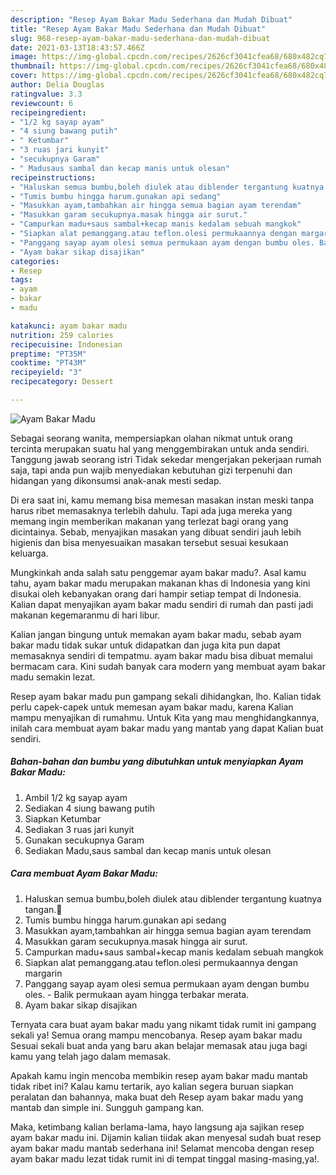 ```yaml
---
description: "Resep Ayam Bakar Madu Sederhana dan Mudah Dibuat"
title: "Resep Ayam Bakar Madu Sederhana dan Mudah Dibuat"
slug: 968-resep-ayam-bakar-madu-sederhana-dan-mudah-dibuat
date: 2021-03-13T18:43:57.466Z
image: https://img-global.cpcdn.com/recipes/2626cf3041cfea68/680x482cq70/ayam-bakar-madu-foto-resep-utama.jpg
thumbnail: https://img-global.cpcdn.com/recipes/2626cf3041cfea68/680x482cq70/ayam-bakar-madu-foto-resep-utama.jpg
cover: https://img-global.cpcdn.com/recipes/2626cf3041cfea68/680x482cq70/ayam-bakar-madu-foto-resep-utama.jpg
author: Delia Douglas
ratingvalue: 3.3
reviewcount: 6
recipeingredient:
- "1/2 kg sayap ayam"
- "4 siung bawang putih"
- " Ketumbar"
- "3 ruas jari kunyit"
- "secukupnya Garam"
- " Madusaus sambal dan kecap manis untuk olesan"
recipeinstructions:
- "Haluskan semua bumbu,boleh diulek atau diblender tergantung kuatnya tangan.🤣"
- "Tumis bumbu hingga harum.gunakan api sedang"
- "Masukkan ayam,tambahkan air hingga semua bagian ayam terendam"
- "Masukkan garam secukupnya.masak hingga air surut."
- "Campurkan madu+saus sambal+kecap manis kedalam sebuah mangkok"
- "Siapkan alat pemanggang.atau teflon.olesi permukaannya dengan margarin"
- "Panggang sayap ayam olesi semua permukaan ayam dengan bumbu oles. Balik permukaan ayam hingga terbakar merata."
- "Ayam bakar sikap disajikan"
categories:
- Resep
tags:
- ayam
- bakar
- madu

katakunci: ayam bakar madu 
nutrition: 259 calories
recipecuisine: Indonesian
preptime: "PT35M"
cooktime: "PT43M"
recipeyield: "3"
recipecategory: Dessert

---
```



![Ayam Bakar Madu](https://img-global.cpcdn.com/recipes/2626cf3041cfea68/680x482cq70/ayam-bakar-madu-foto-resep-utama.jpg)

Sebagai seorang wanita, mempersiapkan olahan nikmat untuk orang tercinta merupakan suatu hal yang menggembirakan untuk anda sendiri. Tanggung jawab seorang istri Tidak sekedar mengerjakan pekerjaan rumah saja, tapi anda pun wajib menyediakan kebutuhan gizi terpenuhi dan hidangan yang dikonsumsi anak-anak mesti sedap.

Di era  saat ini, kamu memang bisa memesan masakan instan meski tanpa harus ribet memasaknya terlebih dahulu. Tapi ada juga mereka yang memang ingin memberikan makanan yang terlezat bagi orang yang dicintainya. Sebab, menyajikan masakan yang dibuat sendiri jauh lebih higienis dan bisa menyesuaikan masakan tersebut sesuai kesukaan keluarga. 



Mungkinkah anda salah satu penggemar ayam bakar madu?. Asal kamu tahu, ayam bakar madu merupakan makanan khas di Indonesia yang kini disukai oleh kebanyakan orang dari hampir setiap tempat di Indonesia. Kalian dapat menyajikan ayam bakar madu sendiri di rumah dan pasti jadi makanan kegemaranmu di hari libur.

Kalian jangan bingung untuk memakan ayam bakar madu, sebab ayam bakar madu tidak sukar untuk didapatkan dan juga kita pun dapat memasaknya sendiri di tempatmu. ayam bakar madu bisa dibuat memalui bermacam cara. Kini sudah banyak cara modern yang membuat ayam bakar madu semakin lezat.

Resep ayam bakar madu pun gampang sekali dihidangkan, lho. Kalian tidak perlu capek-capek untuk memesan ayam bakar madu, karena Kalian mampu menyajikan di rumahmu. Untuk Kita yang mau menghidangkannya, inilah cara membuat ayam bakar madu yang mantab yang dapat Kalian buat sendiri.

<!--inarticleads1-->

##### Bahan-bahan dan bumbu yang dibutuhkan untuk menyiapkan Ayam Bakar Madu:

1. Ambil 1/2 kg sayap ayam
1. Sediakan 4 siung bawang putih
1. Siapkan  Ketumbar
1. Sediakan 3 ruas jari kunyit
1. Gunakan secukupnya Garam
1. Sediakan  Madu,saus sambal dan kecap manis untuk olesan




<!--inarticleads2-->

##### Cara membuat Ayam Bakar Madu:

1. Haluskan semua bumbu,boleh diulek atau diblender tergantung kuatnya tangan.🤣
1. Tumis bumbu hingga harum.gunakan api sedang
1. Masukkan ayam,tambahkan air hingga semua bagian ayam terendam
1. Masukkan garam secukupnya.masak hingga air surut.
1. Campurkan madu+saus sambal+kecap manis kedalam sebuah mangkok
1. Siapkan alat pemanggang.atau teflon.olesi permukaannya dengan margarin
1. Panggang sayap ayam olesi semua permukaan ayam dengan bumbu oles. - Balik permukaan ayam hingga terbakar merata.
1. Ayam bakar sikap disajikan




Ternyata cara buat ayam bakar madu yang nikamt tidak rumit ini gampang sekali ya! Semua orang mampu mencobanya. Resep ayam bakar madu Sesuai sekali buat anda yang baru akan belajar memasak atau juga bagi kamu yang telah jago dalam memasak.

Apakah kamu ingin mencoba membikin resep ayam bakar madu mantab tidak ribet ini? Kalau kamu tertarik, ayo kalian segera buruan siapkan peralatan dan bahannya, maka buat deh Resep ayam bakar madu yang mantab dan simple ini. Sungguh gampang kan. 

Maka, ketimbang kalian berlama-lama, hayo langsung aja sajikan resep ayam bakar madu ini. Dijamin kalian tiidak akan menyesal sudah buat resep ayam bakar madu mantab sederhana ini! Selamat mencoba dengan resep ayam bakar madu lezat tidak rumit ini di tempat tinggal masing-masing,ya!.

